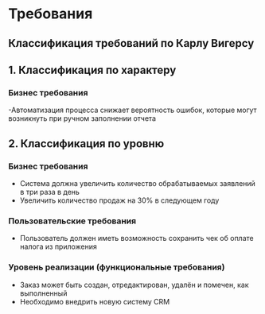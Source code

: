 # Требования
## Классификация требований по Карлу Вигерсу

## 1. Классификация по характеру
### Бизнес требования
-Автоматизация процесса снижает вероятность ошибок, которые могут возникнуть при ручном заполнении отчета

## 2. Классификация по уровню
### Бизнес требования
- Система должна увеличить количество обрабатываемых заявлений в три раза в день
- Увеличить количество продаж на 30% в следующем году
### Пользовательские требования
- Пользователь должен иметь возможность сохранить чек об оплате налога из приложения
### Уровень реализации (функциональные требования)
- Заказ может быть создан, отредактирован, удалён и помечен, как выполненный
- Необходимо внедрить новую систему CRM
